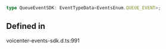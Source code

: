 ```ts
type QueueEventSDK: EventTypeData<EventsEnum.QUEUE_EVENT>;
```

## Defined in

voicenter-events-sdk.d.ts:991
